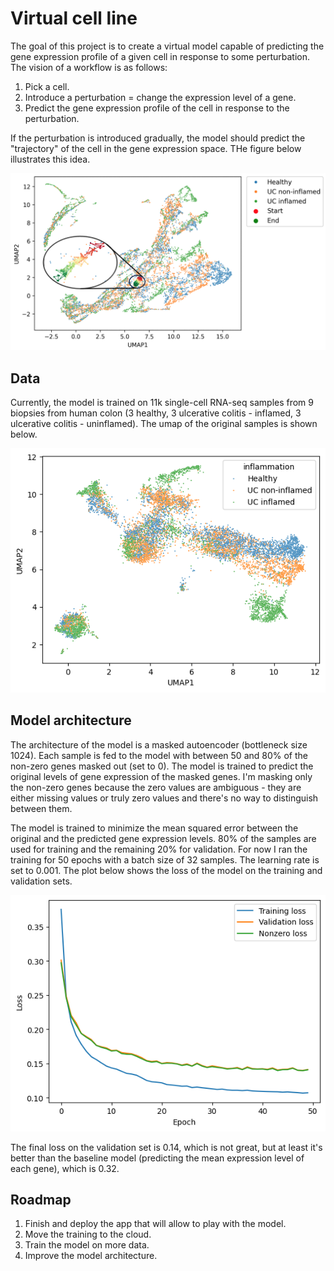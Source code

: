 # Virtual cell line

The goal of this project is to create a virtual model capable of predicting the gene expression profile of a given cell in response to some perturbation.
The vision of a workflow is as follows:
1. Pick a cell.
2. Introduce a perturbation = change the expression level of a gene.
3. Predict the gene expression profile of the cell in response to the perturbation.

If the perturbation is introduced gradually, the model should predict the "trajectory" of the cell in the gene expression space.
THe figure below illustrates this idea.

![trajectory](results/trajectory.png)

## Data
Currently, the model is trained on 11k single-cell RNA-seq samples from 9 biopsies from human colon (3 healthy, 3 ulcerative colitis - inflamed, 3 ulcerative colitis - uninflamed).
The umap of the original samples is shown below.

![umap](results/umap_original.png)


## Model architecture
The architecture of the model is a masked autoencoder (bottleneck size 1024).
Each sample is fed to the model with between 50 and 80% of the non-zero genes masked out (set to 0).
The model is trained to predict the original levels of gene expression of the masked genes.
I'm masking only the non-zero genes because the zero values are ambiguous - they are either missing values or truly zero values and there's no way to distinguish between them.

The model is trained to minimize the mean squared error between the original and the predicted gene expression levels.
80% of the samples are used for training and the remaining 20% for validation.
For now I ran the training for 50 epochs with a batch size of 32 samples.
The learning rate is set to 0.001.
The plot below shows the loss of the model on the training and validation sets.

![loss](results/loss.png)

The final loss on the validation set is 0.14, which is not great, but at least it's better than the baseline model (predicting the mean expression level of each gene), which is 0.32.

## Roadmap
1. Finish and deploy the app that will allow to play with the model.
2. Move the training to the cloud.
3. Train the model on more data.
4. Improve the model architecture.